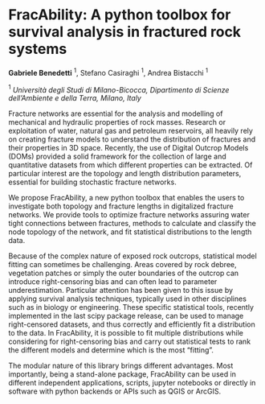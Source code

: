 # FracAbility: A python toolbox for survival analysis in fractured rock systems
**Gabriele Benedetti** $^1$, Stefano Casiraghi $^1$, Andrea Bistacchi $^1$

$^1$ _Università degli Studi di Milano-Bicocca, Dipartimento di Scienze dell’Ambiente e della Terra, Milano, Italy_


Fracture networks are essential for the analysis and modelling of mechanical and hydraulic properties of rock masses. Research or exploitation of water, natural gas and petroleum reservoirs, all heavily rely on creating fracture models to understand the distribution of fractures and their properties in 3D space. Recently, the use of Digital Outcrop Models (DOMs) provided a solid framework for the collection of large and quantitative datasets from which different properties can be extracted. Of particular interest are the topology and length distribution parameters, essential for building stochastic fracture networks. 

We propose FracAbility, a new python toolbox that enables the users to investigate both topology and fracture lengths in digitalized fracture networks. We provide tools to optimize fracture networks assuring water tight connections between fractures, methods to calculate and classify the node topology of the network, and fit statistical distributions to the length data.

Because of the complex nature of exposed rock outcrops, statistical model fitting can sometimes be challenging. Areas covered by rock debree, vegetation patches or simply the outer boundaries of the outcrop can introduce right-censoring bias and can often lead to parameter underestimation. Particular attention has been given to this issue by applying survival analysis techniques, typically used in other disciplines such as in biology or engineering. These specific statistical tools, recently implemented in the last scipy package release, can be used to manage right-censored datasets, and thus correctly and efficiently fit a distribution to the data. In FracAbility, it is possible to fit multiple distributions while considering for right-censoring bias and carry out statistical tests to rank the different models and determine which is the most “fitting”.

The modular nature of this library brings different advantages. Most importantly, being a stand-alone package, FracAbility can be used in different independent applications, scripts, jupyter notebooks or directly in software with python backends or APIs such as QGIS or ArcGIS.
